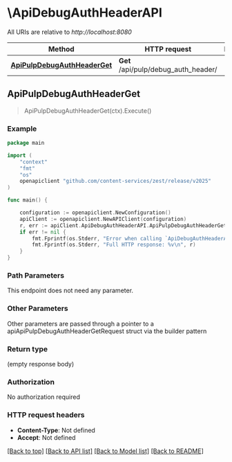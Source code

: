 # \ApiDebugAuthHeaderAPI

All URIs are relative to *http://localhost:8080*

Method | HTTP request | Description
------------- | ------------- | -------------
[**ApiPulpDebugAuthHeaderGet**](ApiDebugAuthHeaderAPI.md#ApiPulpDebugAuthHeaderGet) | **Get** /api/pulp/debug_auth_header/ | 



## ApiPulpDebugAuthHeaderGet

> ApiPulpDebugAuthHeaderGet(ctx).Execute()





### Example

```go
package main

import (
	"context"
	"fmt"
	"os"
	openapiclient "github.com/content-services/zest/release/v2025"
)

func main() {

	configuration := openapiclient.NewConfiguration()
	apiClient := openapiclient.NewAPIClient(configuration)
	r, err := apiClient.ApiDebugAuthHeaderAPI.ApiPulpDebugAuthHeaderGet(context.Background()).Execute()
	if err != nil {
		fmt.Fprintf(os.Stderr, "Error when calling `ApiDebugAuthHeaderAPI.ApiPulpDebugAuthHeaderGet``: %v\n", err)
		fmt.Fprintf(os.Stderr, "Full HTTP response: %v\n", r)
	}
}
```

### Path Parameters

This endpoint does not need any parameter.

### Other Parameters

Other parameters are passed through a pointer to a apiApiPulpDebugAuthHeaderGetRequest struct via the builder pattern


### Return type

 (empty response body)

### Authorization

No authorization required

### HTTP request headers

- **Content-Type**: Not defined
- **Accept**: Not defined

[[Back to top]](#) [[Back to API list]](../README.md#documentation-for-api-endpoints)
[[Back to Model list]](../README.md#documentation-for-models)
[[Back to README]](../README.md)

